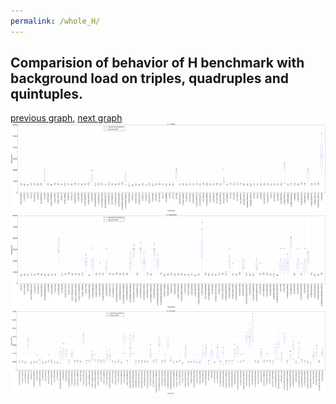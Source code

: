 ```yaml
---
permalink: /whole_H/
---
```



 ## Comparision of behavior of H benchmark with background load on triples, quadruples and quintuples.

[previous graph](../whole_F/), [next graph](../whole_JSOND/)
![graph figure](./images/triple/H_box.png)![graph figure](./images/quadruple/H_box.png)![graph figure](./images/quintuple/H_box.png)